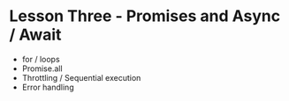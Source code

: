 # Lesson Three - Promises and Async / Await
* for / loops
* Promise.all
* Throttling / Sequential execution
* Error handling

